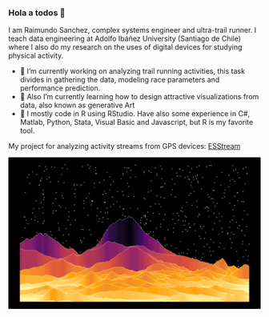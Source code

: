 ### Hola a todos 👋

I am Raimundo Sanchez, complex systems engineer and ultra-trail runner. I teach data engineering at Adolfo Ibáñez University (Santiago de Chile) where I also do my research on the uses of digital devices for studying physical activity. 

- 🔭 I’m currently working on analyzing trail running activities, this task divides in gathering the data, modeling race parameters and performance prediction. 
- 🌱 Also I’m currently learning how to design attractive visualizations from data, also known as generative Art
- 👯 I mostly code in R using RStudio. Have also some experience in C#, Matlab, Python, Stata, Visual Basic and Javascript, but R is my favorite tool. 

My project for analyzing activity streams from GPS devices: [ESStream](https://github.com/raimun2/ESStream)

![](https://github.com/raimun2/generativeArt/raw/main/1.ridges_streams/montanas1.png)

